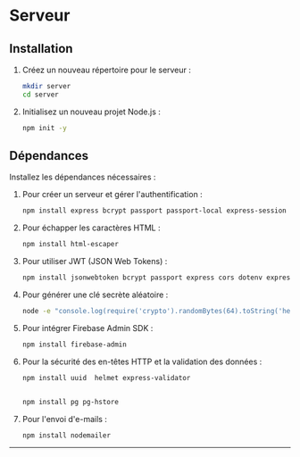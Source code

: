# Serveur

## Installation

1. Créez un nouveau répertoire pour le serveur :
   ```bash
   mkdir server
   cd server
   ```
2. Initialisez un nouveau projet Node.js :
   ```bash
   npm init -y
   ```

## Dépendances

Installez les dépendances nécessaires :

1. Pour créer un serveur et gérer l'authentification :
   ```bash
   npm install express bcrypt passport passport-local express-session express-flash pg dotenv cors
   ```
2. Pour échapper les caractères HTML :
   ```bash
   npm install html-escaper
   ```
3. Pour utiliser JWT (JSON Web Tokens) :
   ```bash
   npm install jsonwebtoken bcrypt passport express cors dotenv express-flash
   ```
4. Pour générer une clé secrète aléatoire :
   ```bash
   node -e "console.log(require('crypto').randomBytes(64).toString('hex'))"
   ```
5. Pour intégrer Firebase Admin SDK :
   ```bash
   npm install firebase-admin
   ```
6. Pour la sécurité des en-têtes HTTP et la validation des données :
   ```bash
   npm install uuid  helmet express-validator 


   npm install pg pg-hstore
   ```
7. Pour l'envoi d'e-mails :
   ```bash
   npm install nodemailer
   ```

---
